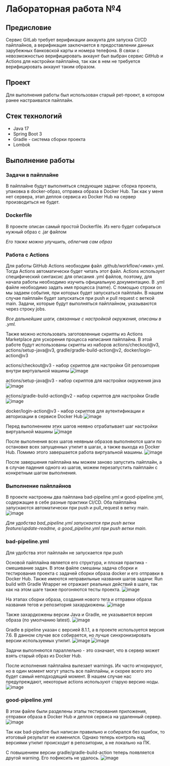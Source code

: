 # Лабораторная работа №4

## Предисловие
Сервис GitLab требует верификации аккаунта для запуска CI/CD пайплайнов, а верификация заключается в предоставлении данных зарубежных банковской карты и номера телефона.
В связи с невозможностью верифицировать аккаунт был выбран сервис GitHub и Actions для настройки пайплайна, так как в нем не требуется верифицировать аккаунт таким образом.

## Проект
Для выполнения работы был использован старый pet-проект, в котором ранее настраивался пайплайн.

## Стек технологий
- Java 17
- Spring Boot 3
- Gradle - система сборки проекта
- Lombok

## Выполнение работы
### Задачи в пайплайне
В пайплайне будут выполняться следующие задачи: сборка проекта, упаковка в docker-образ, отправка образа в Docker Hub.
Так как у меня нет сервера, этап деплоя сервиса из Docker Hub на сервер производиться не будет.

### Dockerfile
В проекте описан самый простой Dockerfile. Из него будет собираться нужный образ с .jar файлом

*Его также можно улучшить, облегчив сам образ*

### Работа с Actions
Для работы GitHub Actions необходим файл .github/workflow/<имя>.yml. 
Тогда Actions автоматически будет читать этот файл.
Actions использует специфический синтаксис для описания .yml файлов, поэтому, для начала работы необходимо изучить официальную документацию.
В .yml файле необходимо задать имя процесса (name).
С помощью строки on мы задаем события, при которых будет запускаться пайплайн.
В нашем случае пайплайн будет запускаться при push и pull request с веткой main.
Задачи, которые будут выполняться пайплайном, указываются через строку jobs.

*Все дальнейшие шаги, связанные с настройкой окружения, описаны в .yml.*

Также можно использовать заготовленные скрипты из Actions Marketplace для ускорения процесса написания пайплайна.
В этой работе будут использованы скрипты из наборов actions/checkout@v3, actions/setup-java@v3, gradle/gradle-build-action@v2, docker/login-action@v3

actions/checkout@v3 - набор скриптов для настройки Git репозитория внутри виртуальной машины
![image](https://github.com/user-attachments/assets/2419a7e7-ea94-4824-a01d-23f0f18b615d)

actions/setup-java@v3 - набор скриптов для настройки окружения java
![image](https://github.com/user-attachments/assets/22cf259a-77a4-46ce-a3bb-966ee10561b7)

actions/gradle-build-action@v2 - набор скриптов для настройки Gradle
![image](https://github.com/user-attachments/assets/878a795f-2a91-41fe-b6b9-b03a9ba1c8cd)

docker/login-action@v3 - набор скриптов для аутентификации и авторизации в сервисе Docker Hub
![image](https://github.com/user-attachments/assets/1c9e9441-42c3-4ac0-8214-7bf8422fae54)

Перед выполнением этих шагов неявно отрабатывает шаг настройки виртуальной машины
![image](https://github.com/user-attachments/assets/b030d398-0cd7-446e-ac5a-28b93cf8cccb)

После выполнения всех шагов неявным образов выполняются шаги по остановке всех запущенных утилит в шагах, а также выхода из Docker Hub.
Помимо этого завершается работа виртуальной машины.
![image](https://github.com/user-attachments/assets/64eb71db-b2f4-4c21-ac4a-aa381fe8e8da)

После завершения пайплайна мы можем заново запустить пайплайн, а в случае падения одного из шагов, можем перезапустить пайплайн с конкретным шагом выполнения.

### Выполнение пайплайнов
В проекте настроены два пайплана bad-pipeline.yml и good-pipeline.yml, содержащие в себе разные практики CI/CD.
Оба пайплайна запускаются автоматически при push и pull_request в ветку main.
![image](https://github.com/user-attachments/assets/2997b7dd-a6a3-4af6-9d58-2970973a027a)

*Для удобства bad_pipeline.yml запускается при push ветки feature/update-readme, а good_pipeline.yml при push ветки main.*

### bad-pipeline.yml
Для удобства этот пайплайн не запускается при push

Основой пайплайна является его структура, и плохая практика - смешивание задач.
В этом файле смешаны задача сборки и тестирования проекта с задачей сборки образа docker и его отправки в Docker Hub.
Также имеются неправильные названия шагов задачи: Run build with Gradle Wrapper не отражает реальных действий в шаге, так как на этом шаге также прогоняются тесты проекта.
![image](https://github.com/user-attachments/assets/f8ae8e13-3eec-49db-8305-8346ec625fe2)

На этапах сборки образа, создания нового тега и отправки образа названия тегов и репозитория захардкожены.
![image](https://github.com/user-attachments/assets/6122b78f-e54f-4804-8488-0ef55f04d9a9)

Также захардкожены версии Java и Gradle, не указывается версия образа (по умолчанию latest).
![image](https://github.com/user-attachments/assets/1afb69e4-78fd-44dc-a9a9-40e3719c016f)

Gradle в pipeline указан с версией 8.1.1, а в проекте используется версия 7.6.
В данном случае все собирается, но лучше синхронизировать версии используемых утилит.
![image](https://github.com/user-attachments/assets/79ad0792-f735-4dee-a697-cd79a4d8ccf9)
![image](https://github.com/user-attachments/assets/329634e3-8fb4-4aaf-b3fa-a4b91f3f5492)

Задачи выполняются параллельно - это означает, что в сервер может взять старый образ из Docker Hub.


После исполнения пайплайна вылезает warnings.
Их часто игнорируют, но в один момент могут упасть все пайплайны, и скорее всего это будет самый неподходящий момент.
В нашем случае нас предупреждают, некоторые actions используют старую версию ноды. 
![image](https://github.com/user-attachments/assets/39edd3c3-ae8e-4b5c-80d0-fd19740cb93f)


### good-pipeline.yml
В этом файле были разделены этапы тестирования приложения, отправки образа в Docker Hub и деплоя сервиса на удаленный сервер.
![image](https://github.com/user-attachments/assets/f7c5e911-492d-43b6-a07d-8f055dcc9786)

Так как bad-pipeline был написан правильно и собирался без ошибок, то итоговый результат не изменился.
Однако теперь контроль над версиями утилит происходит в репозитории, а не локально на ПК.

С повышением версии gradle/gradle-build-action теперь появляется другой warning.
Его пофиксить не удалось.
![image](https://github.com/user-attachments/assets/c3ecd8e3-a9b4-4258-95d4-b3bad18fffc4)
